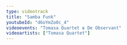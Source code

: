 ```yaml
---
type: videotrack
title: "Samba Funk"
youtubeId: "d6oYmZo0c_4"
videoevents: "Tomasa Quartet в De Observant"
videoartists: ["Tomasa Quartet"]
---
```

